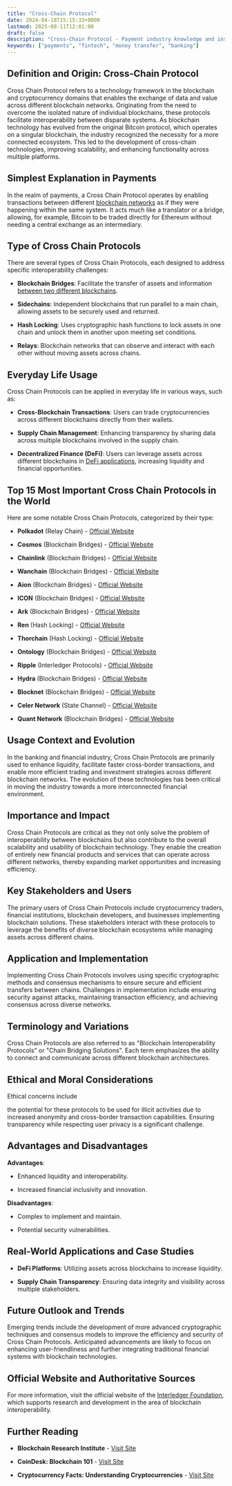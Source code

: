```yaml
---
title: "Cross-Chain Protocol"
date: 2024-04-18T15:15:33+0000
lastmod: 2025-08-11T12:01:00
draft: false
description: "Cross-Chain Protocol - Payment industry knowledge and insights"
keywords: ["payments", "fintech", "money transfer", "banking"]
---
```


## Definition and Origin: Cross-Chain Protocol

Cross Chain Protocol refers to a technology framework in the blockchain and cryptocurrency domains that enables the exchange of data and value across different blockchain networks. Originating from the need to overcome the isolated nature of individual blockchains, these protocols facilitate interoperability between disparate systems. As blockchain technology has evolved from the original Bitcoin protocol, which operates on a singular blockchain, the industry recognized the necessity for a more connected ecosystem. This led to the development of cross-chain technologies, improving scalability, and enhancing functionality across multiple platforms.

## Simplest Explanation in Payments

In the realm of payments, a Cross Chain Protocol operates by enabling transactions between different [blockchain networks](https://faisalkhanllc.xyz/resources/payments-wiki/b/blockchain/) as if they were happening within the same system. It acts much like a translator or a bridge, allowing, for example, Bitcoin to be traded directly for Ethereum without needing a central exchange as an intermediary.

## Type of Cross Chain Protocols

There are several types of Cross Chain Protocols, each designed to address specific interoperability challenges:

- **Blockchain Bridges**: Facilitate the transfer of assets and information [between two different blockchains](https://faisalkhanllc.xyz/resources/payments-wiki/c/crypto-bridge/).

- **Sidechains**: Independent blockchains that run parallel to a main chain, allowing assets to be securely used and returned.

- **Hash Locking**: Uses cryptographic hash functions to lock assets in one chain and unlock them in another upon meeting set conditions.

- **Relays**: Blockchain networks that can observe and interact with each other without moving assets across chains.

## Everyday Life Usage

Cross Chain Protocols can be applied in everyday life in various ways, such as:

- **Cross-Blockchain Transactions**: Users can trade cryptocurrencies across different blockchains directly from their wallets.

- **Supply Chain Management**: Enhancing transparency by sharing data across multiple blockchains involved in the supply chain.

- **Decentralized Finance (DeFi)**: Users can leverage assets across different blockchains in [DeFi applications](https://faisalkhanllc.xyz/resources/payments-wiki/d/decentralized-applications-dapps/), increasing liquidity and financial opportunities.

## Top 15 Most Important Cross Chain Protocols in the World

Here are some notable Cross Chain Protocols, categorized by their type:

- **Polkadot** (Relay Chain) - [Official Website](https://polkadot.network/)

- **Cosmos** (Blockchain Bridges) - [Official Website](https://cosmos.network/)

- **Chainlink** (Blockchain Bridges) - [Official Website](https://chain.link/)

- **Wanchain** (Blockchain Bridges) - [Official Website](https://www.wanchain.org/)

- **Aion** (Blockchain Bridges) - [Official Website](https://aion.network/)

- **ICON** (Blockchain Bridges) - [Official Website](https://icon.foundation/)

- **Ark** (Blockchain Bridges) - [Official Website](https://ark.io/)

- **Ren** (Hash Locking) - [Official Website](https://renproject.io/)

- **Thorchain** (Hash Locking) - [Official Website](https://thorchain.org/)

- **Ontology** (Blockchain Bridges) - [Official Website](https://ont.io/)

- **Ripple** (Interledger Protocols) - [Official Website](https://ripple.com/)

- **Hydra** (Blockchain Bridges) - [Official Website](https://hydrachain.org/)

- **Blocknet** (Blockchain Bridges) - [Official Website](https://blocknet.co/)

- **Celer Network** (State Channel) - [Official Website](https://celer.network/)

- **Quant Network** (Blockchain Bridges) - [Official Website](https://www.quant.network/)

## Usage Context and Evolution

In the banking and financial industry, Cross Chain Protocols are primarily used to enhance liquidity, facilitate faster cross-border transactions, and enable more efficient trading and investment strategies across different blockchain networks. The evolution of these technologies has been critical in moving the industry towards a more interconnected financial environment.

## Importance and Impact

Cross Chain Protocols are critical as they not only solve the problem of interoperability between blockchains but also contribute to the overall scalability and usability of blockchain technology. They enable the creation of entirely new financial products and services that can operate across different networks, thereby expanding market opportunities and increasing efficiency.

## Key Stakeholders and Users

The primary users of Cross Chain Protocols include cryptocurrency traders, financial institutions, blockchain developers, and businesses implementing blockchain solutions. These stakeholders interact with these protocols to leverage the benefits of diverse blockchain ecosystems while managing assets across different chains.

## Application and Implementation

Implementing Cross Chain Protocols involves using specific cryptographic methods and consensus mechanisms to ensure secure and efficient transfers between chains. Challenges in implementation include ensuring security against attacks, maintaining transaction efficiency, and achieving consensus across diverse networks.

## Terminology and Variations

Cross Chain Protocols are also referred to as "Blockchain Interoperability Protocols" or "Chain Bridging Solutions". Each term emphasizes the ability to connect and communicate across different blockchain architectures.

## Ethical and Moral Considerations

Ethical concerns include

the potential for these protocols to be used for illicit activities due to increased anonymity and cross-border transaction capabilities. Ensuring transparency while respecting user privacy is a significant challenge.

## Advantages and Disadvantages

**Advantages**:

- Enhanced liquidity and interoperability.

- Increased financial inclusivity and innovation.

**Disadvantages**:

- Complex to implement and maintain.

- Potential security vulnerabilities.

## Real-World Applications and Case Studies

- **DeFi Platforms**: Utilizing assets across blockchains to increase liquidity.

- **Supply Chain Transparency**: Ensuring data integrity and visibility across multiple stakeholders.

## Future Outlook and Trends

Emerging trends include the development of more advanced cryptographic techniques and consensus models to improve the efficiency and security of Cross Chain Protocols. Anticipated advancements are likely to focus on enhancing user-friendliness and further integrating traditional financial systems with blockchain technologies.

## Official Website and Authoritative Sources

For more information, visit the official website of the [Interledger Foundation](https://interledger.org/), which supports research and development in the area of blockchain interoperability.

## Further Reading

- **Blockchain Research Institute** - [Visit Site](https://www.blockchainresearchinstitute.org/)

- **CoinDesk: Blockchain 101** - [Visit Site](https://www.coindesk.com/learn/)

- **Cryptocurrency Facts: Understanding Cryptocurrencies** - [Visit Site](https://cryptocurrencyfacts.com/)